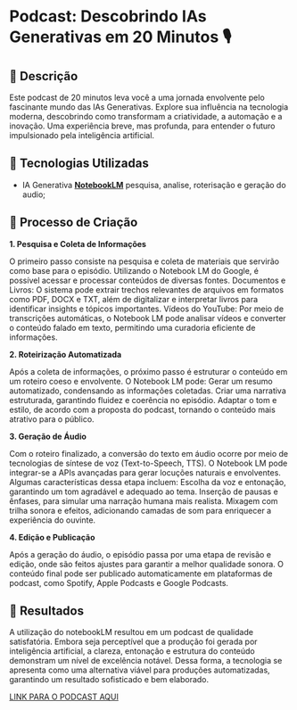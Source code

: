 # Podcast: Descobrindo IAs Generativas em 20 Minutos 🎙️

## 📒 Descrição
Este podcast de 20 minutos leva você a uma jornada envolvente pelo fascinante mundo das IAs Generativas. Explore sua influência na tecnologia moderna, descobrindo como transformam a criatividade, a automação e a inovação. Uma experiência breve, mas profunda, para entender o futuro impulsionado pela inteligência artificial.

## 🤖 Tecnologias Utilizadas
- IA Generativa **[NotebookLM](https://notebooklm.google.com)** pesquisa, analise, roterisação e geração do audio;

## 🧐 Processo de Criação

**1. Pesquisa e Coleta de Informações**

O primeiro passo consiste na pesquisa e coleta de materiais que servirão como base para o episódio. Utilizando o Notebook LM do Google, é possível acessar e processar conteúdos de diversas fontes.
Documentos e Livros: O sistema pode extrair trechos relevantes de arquivos em formatos como PDF, DOCX e TXT, além de digitalizar e interpretar livros para identificar insights e tópicos importantes.
Vídeos do YouTube: Por meio de transcrições automáticas, o Notebook LM pode analisar vídeos e converter o conteúdo falado em texto, permitindo uma curadoria eficiente de informações.

**2. Roteirização Automatizada**

Após a coleta de informações, o próximo passo é estruturar o conteúdo em um roteiro coeso e envolvente. O Notebook LM pode:
Gerar um resumo automatizado, condensando as informações coletadas.
Criar uma narrativa estruturada, garantindo fluidez e coerência no episódio.
Adaptar o tom e estilo, de acordo com a proposta do podcast, tornando o conteúdo mais atrativo para o público.

**3. Geração de Áudio**

Com o roteiro finalizado, a conversão do texto em áudio ocorre por meio de tecnologias de síntese de voz (Text-to-Speech, TTS). O Notebook LM pode integrar-se a APIs avançadas para gerar locuções naturais e envolventes. Algumas características dessa etapa incluem:
Escolha da voz e entonação, garantindo um tom agradável e adequado ao tema.
Inserção de pausas e ênfases, para simular uma narração humana mais realista.
Mixagem com trilha sonora e efeitos, adicionando camadas de som para enriquecer a experiência do ouvinte.

**4. Edição e Publicação**

Após a geração do áudio, o episódio passa por uma etapa de revisão e edição, onde são feitos ajustes para garantir a melhor qualidade sonora. O conteúdo final pode ser publicado automaticamente em plataformas de podcast, como Spotify, Apple Podcasts e Google Podcasts.

## 🚀 Resultados
A utilização do notebookLM resultou em um podcast de qualidade satisfatória. Embora seja perceptível que a produção foi gerada por inteligência artificial, a clareza, entonação e estrutura do conteúdo demonstram um nível de excelência notável. Dessa forma, a tecnologia se apresenta como uma alternativa viável para produções automatizadas, garantindo um resultado sofisticado e bem elaborado.

[LINK PARA O PODCAST AQUI](https://drive.google.com/file/d/1fk69Uv0dWubarPP-814tfXdft4Z2kkgI/view?usp=drive_link)

